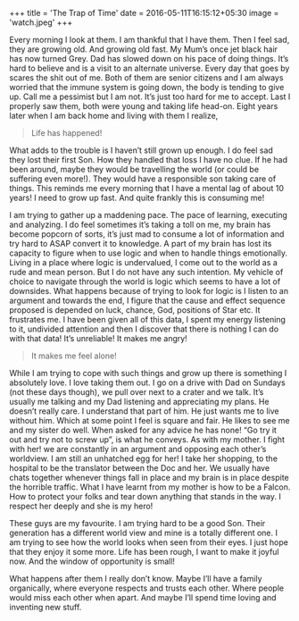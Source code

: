 +++
title = 'The Trap of Time'
date = 2016-05-11T16:15:12+05:30
image = 'watch.jpeg'
+++

Every morning I look at them. I am thankful that I have them. Then I feel sad, they are growing old. And growing old fast. My Mum’s once jet black hair has now turned Grey. Dad has slowed down on his pace of doing things. It’s hard to believe and is a visit to an alternate universe.
Every day that goes by scares the shit out of me. Both of them are senior citizens and I am always worried that the immune system is going down, the body is tending to give up. Call me a pessimist but I am not. It’s just too hard for me to accept. Last I properly saw them, both were young and taking life head-on. Eight years later when I am back home and living with them I realize,

> Life has happened!

What adds to the trouble is I haven’t still grown up enough. I do feel sad they lost their first Son. How they handled that loss I have no clue. If he had been around, maybe they would be travelling the world (or could be suffering even more!). They would have a responsible son taking care of things. This reminds me every morning that I have a mental lag of about 10 years! I need to grow up fast. And quite frankly this is consuming me!

I am trying to gather up a maddening pace. The pace of learning, executing and analyzing. I do feel sometimes it’s taking a toll on me, my brain has become popcorn of sorts, it’s just mad to consume a lot of information and try hard to ASAP convert it to knowledge. A part of my brain has lost its capacity to figure when to use logic and when to handle things emotionally. Living in a place where logic is undervalued, I come out to the world as a rude and mean person. But I do not have any such intention. My vehicle of choice to navigate through the world is logic which seems to have a lot of downsides. What happens because of trying to look for logic is I listen to an argument and towards the end, I figure that the cause and effect sequence proposed is depended on luck, chance, God, positions of Star etc. It frustrates me. I have been given all of this data, I spent my energy listening to it, undivided attention and then I discover that there is nothing I can do with that data! It’s unreliable! It makes me angry!

> It makes me feel alone!

While I am trying to cope with such things and grow up there is something I absolutely love. I love taking them out. I go on a drive with Dad on Sundays (not these days though), we pull over next to a crater and we talk. It’s usually me talking and my Dad listening and appreciating my plans. He doesn’t really care. I understand that part of him. He just wants me to live without him. Which at some point I feel is square and fair. He likes to see me and my sister do well. When asked for any advice he has none! “Go try it out and try not to screw up”, is what he conveys.
As with my mother. I fight with her! we are constantly in an argument and opposing each other’s worldview. I am still an unhatched egg for her! I take her shopping, to the hospital to be the translator between the Doc and her. We usually have chats together whenever things fall in place and my brain is in place despite the horrible traffic. What I have learnt from my mother is how to be a Falcon. How to protect your folks and tear down anything that stands in the way. I respect her deeply and she is my hero!

These guys are my favourite. I am trying hard to be a good Son. Their generation has a different world view and mine is a totally different one. I am trying to see how the world looks when seen from their eyes. I just hope that they enjoy it some more. Life has been rough, I want to make it joyful now. And the window of opportunity is small!

What happens after them I really don’t know. Maybe I’ll have a family organically, where everyone respects and trusts each other. Where people would miss each other when apart. And maybe I’ll spend time loving and inventing new stuff.
